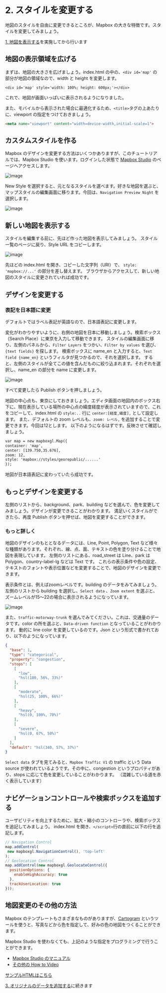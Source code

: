 # 2. スタイルを変更する

地図のスタイルを自由に変更できるところが、Mapbox の大きな特徴です。スタイルを変更してみましょう。

[1. 地図を表示する](1_INSTALL.md)を実施してから行います

## 地図の表示領域を広げる

まずは、地図の大きさを広げましょう。index.html の中の、`<div id='map'` の部分が地図の領域なので、width と height を変更します。

`<div id='map' style='width: 100%; height: 600px;'></div>`

これで、地図が画面いっぱいに表示されるようになりました。

また、モバイルから表示された場合に最適化するため、`<title>`タグの上あたりに、viewport の指定をつけておきましょう。

```html
<meta name="viewport" content="width=device-width,initial-scale=1">
```

## カスタムスタイルを作る

Mapbox のデザインを変更する方法はいくつかありますが、このチュートリアルでは、Mapbox Studio を使います。ログインした状態で
[Mapbox Studio](https://studio.mapbox.com/) のページへアクセスします。

![image](images/mbstudio.jpg) 

New Style を選択すると、元となるスタイルを選べます。好きな地図を選ぶと、マップスタイルの編集画面に移ります。今回は、`Navigation Preview Night` を選択します。

![image](images/mbstudio-edit.jpg)

## 新しい地図を表示する

スタイルを編集する前に、先ほど作った地図を表示してみましょう。
スタイル一覧のページに戻り、Style URL をコピーします。

![image](images/style-layers.jpg)

先ほどの index.html を開き、コピーした文字列（URI）で、 `style: 'mapbox://...'` の部分を差し替えます。
ブラウザからアクセスして、新しい地図のスタイルに変更されていれば成功です。

## デザインを変更する


### 表記を日本語に変更
デフォルトではラベル表記が英語なので、日本語表記に変更します。

変化がわかりやすいように、右側の地図を日本に移動しましょう。検索ボックス（Search Place）に東京を入力して移動できます。
スタイルの編集画面に移り、左側のパネルから、`Filter Layers` をつかい、`Filter by values` を選び、`{text fields}` を探します。
検索ボックスに name_en と入力すると、`Text field {name_en}` というフィルタが見つかるので、それを選択します。
すると、左側のスタイルが全てこの値を含んだものに絞り込まれます。それぞれを選択し、name_en の部分を name に変更します。

![image](images/select-name-en.jpg)

すべて変更したら Publish ボタンを押しましょう。

地図の中心点も、東京にしておきましょう。エディタ画面の地図内のボックス右下に、現在表示している場所の中心点の緯度経度が表示されていますので、これをコピーして、index.html の `style:..` 行に `center:[経度,緯度],` として設定します。
また、デフォルトの zoom レベルも、`zoom: レベル,` を追加することで変更できます。今回は12とします。
以下のようになるはずです。反映させて確認しましょう。

```html
var map = new mapboxgl.Map({
container: 'map',
center: [139.750,35.676],
zoom: 12,
style: 'mapbox://styles/georepublic/......'
});
```

地図が日本語表記に変わっていたら成功です。


## もっとデザインを変更する

左側のリストから、background、park、building などを選んで、色を変更してみましょう。デザインが変更できることがわかります。
満足いくスタイルができたら、再度 Publish ボタンを押せば、地図を変更することができます。

### もっと詳しく

地図のデザインのもととなるデータには、Line, Point, Polygon, Text など様々な種類があります。それぞれ、線、点、面、テキストの色を塗り分けることで地図を表現しています。
左側のリストにある、road_street は Line、park は Polygon、country-label-lg などは Text です。
これらの表示条件や色の設定、テキストのフォントや表示位置などを変更することで、地図のデザインを変更できます。

表示条件とは、例えばzoomレベルです。building のデータをみてみましょう。左側のリストから building を選択し、`Select data` 、`Zoom extent` を選ぶと、ズームレベルが15〜22の場合に表示されるようになっています。

![image](./images/building-type.jpg)

また、`traffic-motorway-trunk` を選んでみてください。これは、交通量のデータです。color の所を選ぶと、`Data-driven function` となっていることがわかります。
動的に line color を変更しているのです。Json という形式で書かれており、以下のようになっています。

```json
{
  "base": 1,
  "type": "categorical",
  "property": "congestion",
  "stops": [
    [
      "low",
      "hsl(180, 56%, 33%)"
    ],
    [
      "moderate",
      "hsl(25, 100%, 66%)"
    ],
    [
      "heavy",
      "hsl(0, 100%, 70%)"
    ],
    [
      "severe",
      "hsl(0, 67%, 50%)"
    ]
  ],
  "default": "hsl(340, 57%, 37%)"
}
```

`Select data` タブを見てみると、`Mapbox Traffic V1` の traffic という Data source が使われているようです。その中に、congestion というプロパティがあり、stops に応じて色を変更していることがわかります。
（混雑している道を赤く表示しています）

## ナビゲーションコントロールや検索ボックスを追加する

ユーザビリティを向上するために、拡大・縮小のコントローラや、検索ボックスを追記してみましょう。
index.html を開き、`</script>`行の直前に以下の行を追記します。

```JavaScript
// Navigation Control
map.addControl(
 new mapboxgl.NavigationControl(), 'top-left'
);
// Geolocation Control
map.addControl(new mapboxgl.GeolocateControl({
  positionOptions: {
    enableHighAccuracy: true
  },
  trackUserLocation: true
}));
```

## 地図変更のその他の方法
Mapbox のテンプレートもさまざまなものがありますが、[Cartogram](https://apps.mapbox.com/cartogram/) というツールを使うと、写真などから色を指定して、好みの色の地図をつくることができます。

Mapbox Studio を使わなくても、上記のような指定をプログラミングで行うことができます。

* [Mapbox Studio のマニュアル](https://docs.mapbox.com/studio-manual/overview/)
* [その他の How to Video](https://www.mapbox.com/videos/)

[サンプルHTMLはこちら](index2.html)

[3. オリジナルのデータを追加する](3_DATASET.md)に続きます